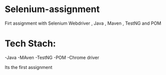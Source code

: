 # Selenium-assignment
Firt assignment  with Selenium Webdriver , Java , Maven , TestNG and POM 


#  Tech Stach:
-Java
-MAven 
-TestNG
-POM
-Chrome driver



Its the first assignment 
